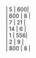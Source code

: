 | 5  | 600|   
| 600  | 8 |   
| 7 | 21 |   
| 14 | 6 |   
| 1  | 556|   
| 2  |  9 |   
| 800  |  8 |   
